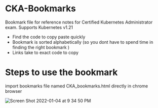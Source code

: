 # CKA-Bookmarks
Bookmark file for reference notes for Certified Kubernetes Administrator exam.  Supports Kubernetes v1.21
- Find the code to copy paste quickly
- Bookmark is sorted alphabetically (so you dont have to spend time in finding the right bookmark )
- Links take to exact code to copy


# Steps to use the bookmark

import bookmarks file named CKA_bookmarks.html directly in chrome browser

![Screen Shot 2022-01-04 at 9 34 50 PM](https://user-images.githubusercontent.com/14129300/148165759-c49cd2e1-bdd6-413f-a042-098fd182537a.png)
